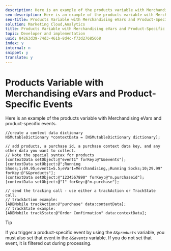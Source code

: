 ```yaml
---
description: Here is an example of the products variable with Merchandising eVars and product-specific events.
seo-description: Here is an example of the products variable with Merchandising eVars and product-specific events.
seo-title: Products Variable with Merchandising eVars and Product-Specific Events
solution: Marketing Cloud,Analytics
title: Products Variable with Merchandising eVars and Product-Specific Events
topic: Developer and implementation
uuid: 84263d39-74d3-461b-8d4c-f73d27685668
index: y
internal: n
snippet: y
translate: y
---
```


# Products Variable with Merchandising eVars and Product-Specific Events

Here is an example of the products variable with Merchandising eVars and product-specific events.

```
//create a context data dictionary 
NSMutableDictionary *contextData = [NSMutableDictionary dictionary]; 
  
// add products, a purchase id, a purchase context data key, and any other data you want to collect. 
// Note the special syntax for products 
[contextData setObject:@"event1" forKey:@"&&events"]; 
[contextData setObject:@";Running Shoes;1;69.95;event1=5.5;eVar1=Merchandising,;Running Socks;10;29.99" forKey:@"&&products"]; 
[contextData setObject:@"1234567890" forKey:@"m.purchaseid"]; 
[contextData setObject:@"1" forKey:@"m.purchase"]; 
  
// send the tracking call - use either a trackAction or TrackState call. 
// trackAction example: 
[ADBMobile trackAction:@"purchase" data:contextData]; 
// trackState example: 
[ADBMobile trackState:@"Order Confirmation" data:contextData];
```

>[!TIP]
>
>If you trigger a product-specific event by using the *`&&products`* variable, you must also set that event in the *`&&events`* variable. If you do not set that event, it is filtered out during processing.

